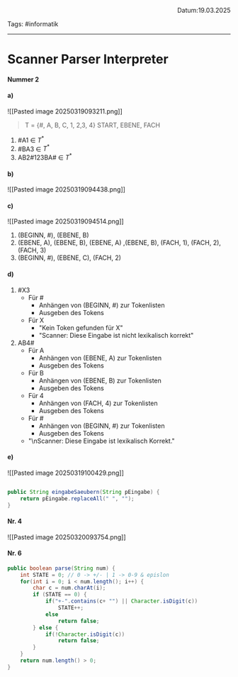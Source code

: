 <p align="right">Datum:19.03.2025</p>

Tags: #informatik 

---

# Scanner Parser Interpreter

#### Nummer 2
#### a)
![[Pasted image 20250319093211.png]]
> T = {#, A, B, C, 1, 2,3, 4}
> START, EBENE, FACH
1. \#A1 $\in$ $T^*$
2. \#BA3 $\in$ $T^*$
3. AB2#123BA# $\in$ $T^*$


#### b)
![[Pasted image 20250319094438.png]]

#### c)
![[Pasted image 20250319094514.png]]
1. (BEGINN, #), (EBENE, B)
2. (EBENE, A), (EBENE, B), (EBENE, A) ,(EBENE, B), (FACH, 1), (FACH, 2), (FACH, 3)
3. (BEGINN, #), (EBENE, C), (FACH, 2)


#### d)
1. \#X3
	- Für #
		- Anhängen von (BEGINN, #) zur Tokenlisten
		- Ausgeben des Tokens
	- Für X 
		- "Kein Token gefunden für X"
		- "Scanner: Diese Eingabe ist nicht lexikalisch korrekt"
2. AB4\#
	- Für A
		- Anhängen von (EBENE, A) zur Tokenlisten
		- Ausgeben des Tokens
	- Für B
		- Anhängen von (EBENE, B) zur Tokenlisten
		- Ausgeben des Tokens
	- Für 4
		- Anhängen von (FACH, 4) zur Tokenlisten
		- Ausgeben des Tokens
	- Für \#
		- Anhängen von (BEGINN, #) zur Tokenlisten
		- Ausgeben des Tokens
	- "\nScanner: Diese Eingabe ist lexikalisch Korrekt."


#### e)
![[Pasted image 20250319100429.png]]


```java

public String eingabeSaeubern(String pEingabe) {
	return pEingabe.replaceAll(" ", "");
}
```



#### Nr. 4

![[Pasted image 20250320093754.png]]



#### Nr. 6
```java
public boolean parse(String num) {
	int STATE = 0; // 0 -> +/- | 1 -> 0-9 & epislon
	for(int i = 0; i < num.length(); i++) {
		char c = num.charAt(i);
		if (STATE == 0) {
			if("+-".contains(c+ "") || Character.isDigit(c))
				STATE++;
			else
				return false;
		} else {
			if(!Character.isDigit(c))
				return false;
		}
	}
	return num.length() > 0;
}

```